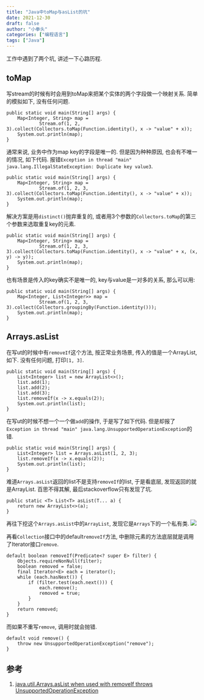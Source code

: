 ```yaml
---
title: "Java中toMap与asList的坑"
date: 2021-12-30
draft: false
author: "小拳头"
categories: ["编程语言"]
tags: ["Java"]
---
```


工作中遇到了两个坑, 讲述一下心路历程.

## toMap
写stream的时候有时会用到toMap来把某个实体的两个字段做一个映射关系. 简单的模拟如下, 没有任何问题.
```
public static void main(String[] args) {
    Map<Integer, String> map =
            Stream.of(1, 2, 3).collect(Collectors.toMap(Function.identity(), x -> "value" + x));
    System.out.println(map);
}
```

通常来说, 业务中作为map key的字段是唯一的. 但是因为种种原因, 也会有不唯一的情况, 如下代码. 报错`Exception in thread "main" java.lang.IllegalStateException: Duplicate key value3`.
```
public static void main(String[] args) {
    Map<Integer, String> map =
            Stream.of(1, 2, 3, 3).collect(Collectors.toMap(Function.identity(), x -> "value" + x));
    System.out.println(map);
}
```

解决方案是用`distinct()`抛弃重复的, 或者用3个参数的`Collectors.toMap`的第三个参数来选取重复key的元素. 
```
public static void main(String[] args) {
    Map<Integer, String> map =
            Stream.of(1, 2, 3, 3).collect(Collectors.toMap(Function.identity(), x -> "value" + x, (x, y) -> y));
    System.out.println(map);
}
```

也有场景是传入的key确实不是唯一的, key与value是一对多的关系, 那么可以用:
```
public static void main(String[] args) {
    Map<Integer, List<Integer>> map =
            Stream.of(1, 2, 3, 3).collect(Collectors.groupingBy(Function.identity()));
    System.out.println(map);
}
```

## Arrays.asList
在写ut的时候中有`removeIf`这个方法, 按正常业务场景, 传入的值是一个ArrayList, 如下. 没有任何问题, 打印`[1, 3]`.
```
public static void main(String[] args) {
    List<Integer> list = new ArrayList<>();
    list.add(1);
    list.add(2);
    list.add(3);
    list.removeIf(x -> x.equals(2));
    System.out.println(list);
}
```

在写ut的时候不想一个一个做`add`的操作, 于是写了如下代码. 但是却报了`Exception in thread "main" java.lang.UnsupportedOperationException`的错. 
```
public static void main(String[] args) {
    List<Integer> list = Arrays.asList(1, 2, 3);
    list.removeIf(x -> x.equals(2));
    System.out.println(list);
}
```

难道`Arrays.asList`返回的list不是支持`removeIf`的list, 于是看底层, 发现返回的就是ArrayList. 百思不得其解, 最后stackoverflow只有发现了坑.
```
public static <T> List<T> asList(T... a) {
    return new ArrayList<>(a);
}
```

再往下挖这个`Arrays.asList`中的`ArrayList`, 发现它是`Arrays`下的一个私有类.
![](/72_1.png)

再看`Collection`接口中的default`removeIf`方法, 中删除元素的方法底层就是调用了Iterator接口`remove`. 
```
default boolean removeIf(Predicate<? super E> filter) {
    Objects.requireNonNull(filter);
    boolean removed = false;
    final Iterator<E> each = iterator();
    while (each.hasNext()) {
        if (filter.test(each.next())) {
            each.remove();
            removed = true;
        }
    }
    return removed;
}
```

而如果不重写`remove`, 调用时就会抛错.   
```
default void remove() {
    throw new UnsupportedOperationException("remove");
}
```

## 参考
1. [java.util.Arrays.asList when used with removeIf throws UnsupportedOperationException](https://stackoverflow.com/questions/43020075/java-util-arrays-aslist-when-used-with-removeif-throws-unsupportedoperationexcep)
